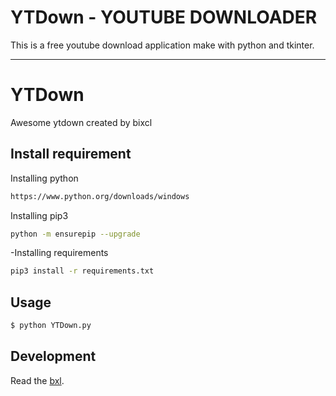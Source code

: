 
# YTDown - YOUTUBE DOWNLOADER

This is a free youtube download application make with python and tkinter.

<!--[❤️ Sponsor this project](https://github.com/sponsors/rochacbruno/)-->

<!--  DELETE THE LINES ABOVE THIS AND WRITE YOUR PROJECT README BELOW -->

---
# YTDown

Awesome ytdown created by bixcl

## Install requirement
Installing python
```bash
https://www.python.org/downloads/windows
```
Installing pip3
```bash
python -m ensurepip --upgrade
```
-Installing requirements
```bash
pip3 install -r requirements.txt
```

## Usage
```bash
$ python YTDown.py
```

## Development

Read the [bxl](https://twitter.com/ialibxl).
